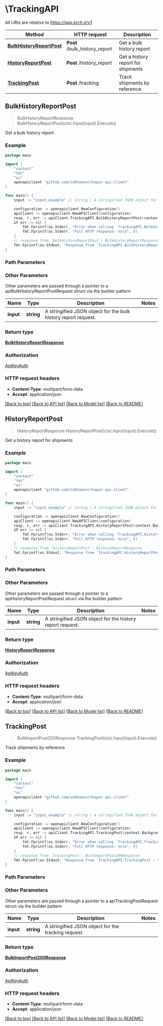 # \TrackingAPI

All URIs are relative to *https://app.krch.ir/v1*

Method | HTTP request | Description
------------- | ------------- | -------------
[**BulkHistoryReportPost**](TrackingAPI.md#BulkHistoryReportPost) | **Post** /bulk_history_report | Get a bulk history report
[**HistoryReportPost**](TrackingAPI.md#HistoryReportPost) | **Post** /history_report | Get a history report for shipments
[**TrackingPost**](TrackingAPI.md#TrackingPost) | **Post** /tracking | Track shipments by reference



## BulkHistoryReportPost

> BulkHistoryReportResponse BulkHistoryReportPost(ctx).Input(input).Execute()

Get a bulk history report



### Example

```go
package main

import (
	"context"
	"fmt"
	"os"
	openapiclient "github.com/sobhaann/chapar-api-client"
)

func main() {
	input := "input_example" // string | A stringified JSON object for the bulk history report request.

	configuration := openapiclient.NewConfiguration()
	apiClient := openapiclient.NewAPIClient(configuration)
	resp, r, err := apiClient.TrackingAPI.BulkHistoryReportPost(context.Background()).Input(input).Execute()
	if err != nil {
		fmt.Fprintf(os.Stderr, "Error when calling `TrackingAPI.BulkHistoryReportPost``: %v\n", err)
		fmt.Fprintf(os.Stderr, "Full HTTP response: %v\n", r)
	}
	// response from `BulkHistoryReportPost`: BulkHistoryReportResponse
	fmt.Fprintf(os.Stdout, "Response from `TrackingAPI.BulkHistoryReportPost`: %v\n", resp)
}
```

### Path Parameters



### Other Parameters

Other parameters are passed through a pointer to a apiBulkHistoryReportPostRequest struct via the builder pattern


Name | Type | Description  | Notes
------------- | ------------- | ------------- | -------------
 **input** | **string** | A stringified JSON object for the bulk history report request. | 

### Return type

[**BulkHistoryReportResponse**](BulkHistoryReportResponse.md)

### Authorization

[ApiKeyAuth](../README.md#ApiKeyAuth)

### HTTP request headers

- **Content-Type**: multipart/form-data
- **Accept**: application/json

[[Back to top]](#) [[Back to API list]](../README.md#documentation-for-api-endpoints)
[[Back to Model list]](../README.md#documentation-for-models)
[[Back to README]](../README.md)


## HistoryReportPost

> HistoryReportResponse HistoryReportPost(ctx).Input(input).Execute()

Get a history report for shipments



### Example

```go
package main

import (
	"context"
	"fmt"
	"os"
	openapiclient "github.com/sobhaann/chapar-api-client"
)

func main() {
	input := "input_example" // string | A stringified JSON object for the history report request.

	configuration := openapiclient.NewConfiguration()
	apiClient := openapiclient.NewAPIClient(configuration)
	resp, r, err := apiClient.TrackingAPI.HistoryReportPost(context.Background()).Input(input).Execute()
	if err != nil {
		fmt.Fprintf(os.Stderr, "Error when calling `TrackingAPI.HistoryReportPost``: %v\n", err)
		fmt.Fprintf(os.Stderr, "Full HTTP response: %v\n", r)
	}
	// response from `HistoryReportPost`: HistoryReportResponse
	fmt.Fprintf(os.Stdout, "Response from `TrackingAPI.HistoryReportPost`: %v\n", resp)
}
```

### Path Parameters



### Other Parameters

Other parameters are passed through a pointer to a apiHistoryReportPostRequest struct via the builder pattern


Name | Type | Description  | Notes
------------- | ------------- | ------------- | -------------
 **input** | **string** | A stringified JSON object for the history report request. | 

### Return type

[**HistoryReportResponse**](HistoryReportResponse.md)

### Authorization

[ApiKeyAuth](../README.md#ApiKeyAuth)

### HTTP request headers

- **Content-Type**: multipart/form-data
- **Accept**: application/json

[[Back to top]](#) [[Back to API list]](../README.md#documentation-for-api-endpoints)
[[Back to Model list]](../README.md#documentation-for-models)
[[Back to README]](../README.md)


## TrackingPost

> BulkImportPost200Response TrackingPost(ctx).Input(input).Execute()

Track shipments by reference



### Example

```go
package main

import (
	"context"
	"fmt"
	"os"
	openapiclient "github.com/sobhaann/chapar-api-client"
)

func main() {
	input := "input_example" // string | A stringified JSON object for the tracking request.

	configuration := openapiclient.NewConfiguration()
	apiClient := openapiclient.NewAPIClient(configuration)
	resp, r, err := apiClient.TrackingAPI.TrackingPost(context.Background()).Input(input).Execute()
	if err != nil {
		fmt.Fprintf(os.Stderr, "Error when calling `TrackingAPI.TrackingPost``: %v\n", err)
		fmt.Fprintf(os.Stderr, "Full HTTP response: %v\n", r)
	}
	// response from `TrackingPost`: BulkImportPost200Response
	fmt.Fprintf(os.Stdout, "Response from `TrackingAPI.TrackingPost`: %v\n", resp)
}
```

### Path Parameters



### Other Parameters

Other parameters are passed through a pointer to a apiTrackingPostRequest struct via the builder pattern


Name | Type | Description  | Notes
------------- | ------------- | ------------- | -------------
 **input** | **string** | A stringified JSON object for the tracking request. | 

### Return type

[**BulkImportPost200Response**](BulkImportPost200Response.md)

### Authorization

[ApiKeyAuth](../README.md#ApiKeyAuth)

### HTTP request headers

- **Content-Type**: multipart/form-data
- **Accept**: application/json

[[Back to top]](#) [[Back to API list]](../README.md#documentation-for-api-endpoints)
[[Back to Model list]](../README.md#documentation-for-models)
[[Back to README]](../README.md)

